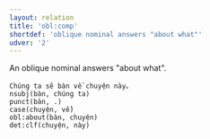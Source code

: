 ```yaml
---
layout: relation
title: 'obl:comp'
shortdef: 'oblique nominal answers "about what"'
udver: '2'
---
```


An oblique nominal answers "about what".

~~~ sdparse
Chúng ta sẽ bàn về chuyện này。
nsubj(bàn, chúng ta)
punct(bàn, .)
case(chuyện, về)
obl:about(bàn, chuyện)
det:clf(chuyện, này)
~~~

<!-- Interlanguage links updated Út 9. května 2023, 20:04:27 CEST -->
